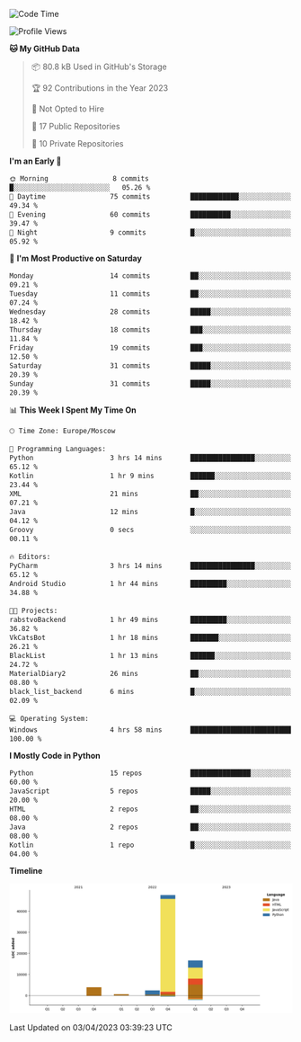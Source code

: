 <!--START_SECTION:waka-->
![Code Time](http://img.shields.io/badge/Code%20Time-79%20hrs%2055%20mins-blue)

![Profile Views](http://img.shields.io/badge/Profile%20Views-0-blue)

**🐱 My GitHub Data** 

> 📦 80.8 kB Used in GitHub's Storage 
 > 
> 🏆 92 Contributions in the Year 2023
 > 
> 🚫 Not Opted to Hire
 > 
> 📜 17 Public Repositories 
 > 
> 🔑 10 Private Repositories 
 > 
**I'm an Early 🐤** 

```text
🌞 Morning                8 commits           █░░░░░░░░░░░░░░░░░░░░░░░░   05.26 % 
🌆 Daytime                75 commits          ████████████░░░░░░░░░░░░░   49.34 % 
🌃 Evening                60 commits          ██████████░░░░░░░░░░░░░░░   39.47 % 
🌙 Night                  9 commits           █░░░░░░░░░░░░░░░░░░░░░░░░   05.92 % 
```
📅 **I'm Most Productive on Saturday** 

```text
Monday                   14 commits          ██░░░░░░░░░░░░░░░░░░░░░░░   09.21 % 
Tuesday                  11 commits          ██░░░░░░░░░░░░░░░░░░░░░░░   07.24 % 
Wednesday                28 commits          █████░░░░░░░░░░░░░░░░░░░░   18.42 % 
Thursday                 18 commits          ███░░░░░░░░░░░░░░░░░░░░░░   11.84 % 
Friday                   19 commits          ███░░░░░░░░░░░░░░░░░░░░░░   12.50 % 
Saturday                 31 commits          █████░░░░░░░░░░░░░░░░░░░░   20.39 % 
Sunday                   31 commits          █████░░░░░░░░░░░░░░░░░░░░   20.39 % 
```


📊 **This Week I Spent My Time On** 

```text
🕑︎ Time Zone: Europe/Moscow

💬 Programming Languages: 
Python                   3 hrs 14 mins       ████████████████░░░░░░░░░   65.12 % 
Kotlin                   1 hr 9 mins         ██████░░░░░░░░░░░░░░░░░░░   23.44 % 
XML                      21 mins             ██░░░░░░░░░░░░░░░░░░░░░░░   07.21 % 
Java                     12 mins             █░░░░░░░░░░░░░░░░░░░░░░░░   04.12 % 
Groovy                   0 secs              ░░░░░░░░░░░░░░░░░░░░░░░░░   00.11 % 

🔥 Editors: 
PyCharm                  3 hrs 14 mins       ████████████████░░░░░░░░░   65.12 % 
Android Studio           1 hr 44 mins        █████████░░░░░░░░░░░░░░░░   34.88 % 

🐱‍💻 Projects: 
rabstvoBackend           1 hr 49 mins        █████████░░░░░░░░░░░░░░░░   36.82 % 
VkCatsBot                1 hr 18 mins        ███████░░░░░░░░░░░░░░░░░░   26.21 % 
BlackList                1 hr 13 mins        ██████░░░░░░░░░░░░░░░░░░░   24.72 % 
MaterialDiary2           26 mins             ██░░░░░░░░░░░░░░░░░░░░░░░   08.80 % 
black_list_backend       6 mins              █░░░░░░░░░░░░░░░░░░░░░░░░   02.09 % 

💻 Operating System: 
Windows                  4 hrs 58 mins       █████████████████████████   100.00 % 
```

**I Mostly Code in Python** 

```text
Python                   15 repos            ███████████████░░░░░░░░░░   60.00 % 
JavaScript               5 repos             █████░░░░░░░░░░░░░░░░░░░░   20.00 % 
HTML                     2 repos             ██░░░░░░░░░░░░░░░░░░░░░░░   08.00 % 
Java                     2 repos             ██░░░░░░░░░░░░░░░░░░░░░░░   08.00 % 
Kotlin                   1 repo              █░░░░░░░░░░░░░░░░░░░░░░░░   04.00 % 
```



**Timeline**

![Lines of Code chart](https://raw.githubusercontent.com/Adlemex/Adlemex/main/assets/bar_graph.png)


 Last Updated on 03/04/2023 03:39:23 UTC
<!--END_SECTION:waka-->
